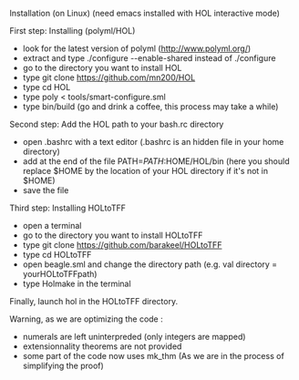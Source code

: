 Installation (on Linux) (need emacs installed with HOL interactive mode)

First step: Installing (polyml/HOL)
- look for the latest version of polyml (http://www.polyml.org/)
- extract and type ./configure --enable-shared instead of ./configure
- go to the directory you want to install HOL
- type git clone https://github.com/mn200/HOL
- type cd HOL 
- type poly < tools/smart-configure.sml
- type bin/build (go and drink a coffee, this process may take a while)

Second step: Add the HOL path to your bash.rc directory 
- open .bashrc with a text editor (.bashrc is an hidden file in your home directory)
- add at the end of the file PATH=$PATH:$HOME/HOL/bin 
  (here you should replace $HOME by the location of your HOL directory if it's not in $HOME) 
- save the file

Third step: Installing HOLtoTFF
- open a terminal 
- go to the directory you want to install HOLtoTFF
- type git clone https://github.com/barakeel/HOLtoTFF
- type cd HOLtoTFF
- open beagle.sml and change the directory path (e.g. val directory = yourHOLtoTFFpath)
- type Holmake in the terminal

Finally, launch hol in the HOLtoTFF directory.

Warning, as we are optimizing the code :
- numerals are left uninterpreded (only integers are mapped)
- extensionnality theorems are not provided
- some part of the code now uses mk_thm (As we are in the process of simplifying the proof)
